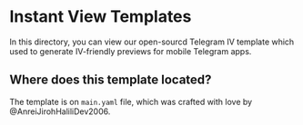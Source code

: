 # Instant View Templates
In this directory, you can view our open-sourcd Telegram IV template which used to generate IV-friendly previews for mobile Telegram apps.

## Where does this template located?
The template is on `main.yaml` file, which was crafted with love by @AnreiJirohHaliliDev2006.
